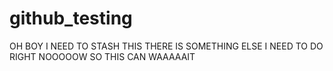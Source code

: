 # github_testing

OH BOY I NEED TO STASH THIS
THERE IS SOMETHING ELSE I NEED TO DO RIGHT NOOOOOW SO THIS CAN WAAAAAIT
